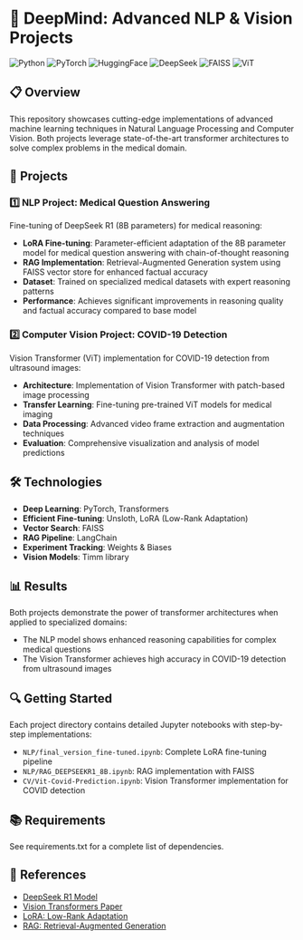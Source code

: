 # 🧠 DeepMind: Advanced NLP & Vision Projects

![Python](https://img.shields.io/badge/Python-3.11-blue)
![PyTorch](https://img.shields.io/badge/PyTorch-2.0+-orange)
![HuggingFace](https://img.shields.io/badge/HuggingFace-Transformers-yellow)
![DeepSeek](https://img.shields.io/badge/DeepSeek-R1_8B-red)
![FAISS](https://img.shields.io/badge/FAISS-Vector_Store-green)
![ViT](https://img.shields.io/badge/ViT-Vision_Transformer-purple)

## 📋 Overview

This repository showcases cutting-edge implementations of advanced machine learning techniques in Natural Language Processing and Computer Vision. Both projects leverage state-of-the-art transformer architectures to solve complex problems in the medical domain.

## 🚀 Projects

### 1️⃣ NLP Project: Medical Question Answering

Fine-tuning of DeepSeek R1 (8B parameters) for medical reasoning:

- **LoRA Fine-tuning**: Parameter-efficient adaptation of the 8B parameter model for medical question answering with chain-of-thought reasoning
- **RAG Implementation**: Retrieval-Augmented Generation system using FAISS vector store for enhanced factual accuracy
- **Dataset**: Trained on specialized medical datasets with expert reasoning patterns
- **Performance**: Achieves significant improvements in reasoning quality and factual accuracy compared to base model

### 2️⃣ Computer Vision Project: COVID-19 Detection

Vision Transformer (ViT) implementation for COVID-19 detection from ultrasound images:

- **Architecture**: Implementation of Vision Transformer with patch-based image processing
- **Transfer Learning**: Fine-tuning pre-trained ViT models for medical imaging
- **Data Processing**: Advanced video frame extraction and augmentation techniques
- **Evaluation**: Comprehensive visualization and analysis of model predictions

## 🛠️ Technologies

- **Deep Learning**: PyTorch, Transformers
- **Efficient Fine-tuning**: Unsloth, LoRA (Low-Rank Adaptation)
- **Vector Search**: FAISS
- **RAG Pipeline**: LangChain
- **Experiment Tracking**: Weights & Biases
- **Vision Models**: Timm library

## 📊 Results

Both projects demonstrate the power of transformer architectures when applied to specialized domains:

- The NLP model shows enhanced reasoning capabilities for complex medical questions
- The Vision Transformer achieves high accuracy in COVID-19 detection from ultrasound images

## 🔍 Getting Started

Each project directory contains detailed Jupyter notebooks with step-by-step implementations:

- `NLP/final_version_fine-tuned.ipynb`: Complete LoRA fine-tuning pipeline
- `NLP/RAG_DEEPSEEKR1_8B.ipynb`: RAG implementation with FAISS
- `CV/Vit-Covid-Prediction.ipynb`: Vision Transformer implementation for COVID detection

## 📚 Requirements

See requirements.txt for a complete list of dependencies.

## 🔗 References

- [DeepSeek R1 Model](https://huggingface.co/unsloth/DeepSeek-R1-Distill-Llama-8b)
- [Vision Transformers Paper](https://arxiv.org/abs/2010.11929)
- [LoRA: Low-Rank Adaptation](https://arxiv.org/abs/2106.09685)
- [RAG: Retrieval-Augmented Generation](https://arxiv.org/abs/2005.11401)
